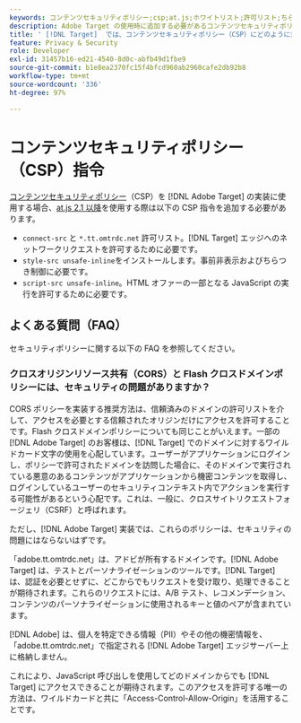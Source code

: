 ```yaml
---
keywords: コンテンツセキュリティポリシー;csp;at.js;ホワイトリスト;許可リスト;ちらつき;事前非表示;事前非表示;事前非表示
description: Adobe Target の使用時に追加する必要があるコンテンツセキュリティポリシー（CSP）指令について説明します。
title: ' [!DNL Target]  では、コンテンツセキュリティポリシー（CSP）にどのように対応しますか？'
feature: Privacy & Security
role: Developer
exl-id: 31457b16-ed21-4540-8d0c-abfb49d1fbe9
source-git-commit: b1e8ea2370fc15f4bfcd960ab2960cafe2db92b8
workflow-type: tm+mt
source-wordcount: '336'
ht-degree: 97%

---
```


# コンテンツセキュリティポリシー（CSP）指令

[コンテンツセキュリティポリシー](https://en.wikipedia.org/wiki/Content_Security_Policy)（CSP）を [!DNL Adobe Target] の実装に使用する場合、[at.js 2.1 以降](https://developer.adobe.com/target/implement/client-side/atjs/target-atjs-versions/)を使用する際は以下の CSP 指令を追加する必要があります。

* `connect-src` と `*.tt.omtrdc.net` 許可リスト。[!DNL Target] エッジへのネットワークリクエストを許可するために必要です。
* `style-src unsafe-inline`をインストールします。事前非表示およびちらつき制御に必要です。
* `script-src unsafe-inline`。HTML オファーの一部となる JavaScript の実行を許可するために必要です。

## よくある質問（FAQ）

セキュリティポリシーに関する以下の FAQ を参照してください。

### クロスオリジンリソース共有（CORS）と Flash クロスドメインポリシーには、セキュリティの問題がありますか？

CORS ポリシーを実装する推奨方法は、信頼済みのドメインの許可リストを介して、アクセスを必要とする信頼されたオリジンだけにアクセスを許可することです。Flash クロスドメインポリシーについても同じことがいえます。一部の [!DNL Adobe Target] のお客様は、[!DNL Target] でのドメインに対するワイルドカード文字の使用を心配しています。ユーザーがアプリケーションにログインし、ポリシーで許可されたドメインを訪問した場合に、そのドメインで実行されている悪意のあるコンテンツがアプリケーションから機密コンテンツを取得し、ログインしているユーザーのセキュリティコンテキスト内でアクションを実行する可能性があるという心配です。これは、一般に、クロスサイトリクエストフォージェリ（CSRF）と呼ばれます。

ただし、[!DNL Adobe Target] 実装では、これらのポリシーは、セキュリティの問題にはならないはずです。

「adobe.tt.omtrdc.net」は、アドビが所有するドメインです。[!DNL Adobe Target] は、テストとパーソナライゼーションのツールです。[!DNL Target] は、認証を必要とせずに、どこからでもリクエストを受け取り、処理できることが期待されます。これらのリクエストには、A/B テスト、レコメンデーション、コンテンツのパーソナライゼーションに使用されるキーと値のペアが含まれています。

[!DNL Adobe] は、個人を特定できる情報（PII）やその他の機密情報を、「adobe.tt.omtrdc.net」で指定される [!DNL Adobe Target] エッジサーバー上に格納しません。

これにより、JavaScript 呼び出しを使用してどのドメインからでも [!DNL Target] にアクセスできることが期待されます。このアクセスを許可する唯一の方法は、ワイルドカードと共に「Access-Control-Allow-Origin」を活用することです。
